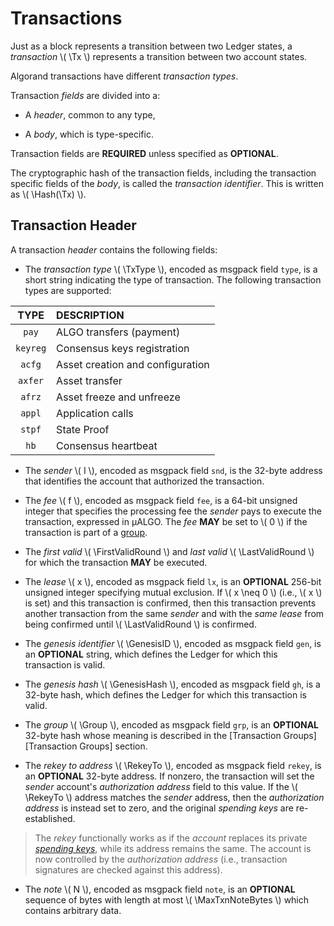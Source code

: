 $$
\newcommand \Tx {\mathrm{Tx}}
\newcommand \TxSeq {\mathrm{TxSeq}}
\newcommand \TxTail {\mathrm{TxTail}}
\newcommand \TxType {\mathrm{TxType}}
\newcommand \TxCommit {\mathrm{TxCommit}}
\newcommand \vpk {\mathrm{vpk}}
\newcommand \spk {\mathrm{spk}}
\newcommand \sppk {\mathrm{sppk}}
\newcommand \vf {\mathrm{vf}}
\newcommand \vl {\mathrm{vl}}
\newcommand \vkd {\mathrm{vkd}}
\newcommand \Hash {\mathrm{Hash}}
\newcommand \nonpart {\mathrm{nonpart}}
\newcommand \RekeyTo {\mathrm{RekeyTo}}
\newcommand \FirstValidRound {r_\mathrm{fv}}
\newcommand \LastValidRound {r_\mathrm{lv}}
\newcommand \Genesis {\mathrm{Genesis}}
\newcommand \GenesisID {\Genesis\mathrm{ID}}
\newcommand \GenesisID {\Genesis\Hash}
\newcommand \Group {\Tx\mathrm{G}}
\newcommand \RekeyTo {\mathrm{RekeyTo}}
\newcommand \MaxTxnNoteBytes {T_{m,\max}}
$$

# Transactions

Just as a block represents a transition between two Ledger states, a _transaction_
\\( \Tx \\) represents a transition between two account states.

Algorand transactions have different _transaction types_.

Transaction _fields_ are divided into a:

- A _header_, common to any type,

- A _body_, which is type-specific.

Transaction fields are **REQUIRED** unless specified as **OPTIONAL**.

The cryptographic hash of the transaction fields, including the transaction specific
fields of the _body_, is called the _transaction identifier_. This is written as
\\( \Hash(\Tx) \\).

## Transaction Header

A transaction _header_ contains the following fields:

- The _transaction type_ \\( \TxType \\), encoded as msgpack field `type`, is a
short string indicating the type of transaction. The following transaction types
are supported:

|   TYPE   | DESCRIPTION                      |
|:--------:|:---------------------------------|
|  `pay`   | ALGO transfers (payment)         |
| `keyreg` | Consensus keys registration      |
|  `acfg`  | Asset creation and configuration |
| `axfer`  | Asset transfer                   |
|  `afrz`  | Asset freeze and unfreeze        |
|  `appl`  | Application calls                |
|  `stpf`  | State Proof                      |
|   `hb`   | Consensus heartbeat              |

- The _sender_ \\( I \\), encoded as msgpack field `snd`, is the 32-byte address
that identifies the account that authorized the transaction.

- The _fee_ \\( f \\), encoded as msgpack field `fee`, is a 64-bit unsigned integer
that specifies the processing fee the _sender_ pays to execute the transaction,
expressed in μALGO. The _fee_ **MAY** be set to \\( 0 \\) if the transaction is
part of a [group](./ledger-txn-group.md).

- The _first valid_ \\( \FirstValidRound \\) and _last valid_ \\( \LastValidRound \\)
for which the transaction **MAY** be executed.

- The _lease_ \\( x \\), encoded as msgpack field `lx`, is an **OPTIONAL** 256-bit
unsigned integer specifying mutual exclusion. If \\( x \neq 0 \\) (i.e., \\( x \\)
is set) and this transaction is confirmed, then this transaction prevents another
transaction from the same _sender_ and with the _same lease_ from being confirmed
until \\( \LastValidRound \\) is confirmed.

- The _genesis identifier_ \\( \GenesisID \\), encoded as msgpack field `gen`, is
an **OPTIONAL** string, which defines the Ledger for which this transaction is valid.

- The _genesis hash_ \\( \GenesisHash \\), encoded as msgpack field `gh`, is a 32-byte
hash, which defines the Ledger for which this transaction is valid.

- The _group_ \\( \Group \\), encoded as msgpack field `grp`, is an **OPTIONAL**
32-byte hash whose meaning is described in the [Transaction Groups][Transaction Groups]
section.

- The _rekey to address_ \\( \RekeyTo \\), encoded as msgpack field `rekey`, is
an **OPTIONAL** 32-byte address. If nonzero, the transaction will set the _sender_
account's _authorization address_ field to this value. If the \\( \RekeyTo \\) address
matches the _sender_ address, then the _authorization address_ is instead set to
zero, and the original _spending keys_ are re-established.
 
> The _rekey_ functionally works as if the _account_ replaces its private [_spending
> keys_](partkey.md#root-keys), while its address remains the same. The account is
> now controlled by the _authorization address_ (i.e., transaction signatures are
> checked against this address).

- The _note_ \\( N \\), encoded as msgpack field `note`, is an **OPTIONAL** sequence
of bytes with length at most \\( \MaxTxnNoteBytes \\) which contains arbitrary data.
